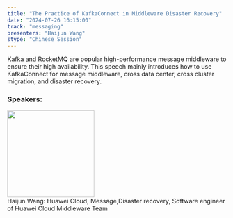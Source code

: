 ```yaml
---
title: "The Practice of KafkaConnect in Middleware Disaster Recovery"
date: "2024-07-26 16:15:00" 
track: "messaging"
presenters: "Haijun Wang"
stype: "Chinese Session"
---
```

Kafka and RocketMQ are popular high-performance message middleware to ensure their high availability. This speech mainly introduces how to use KafkaConnect for message middleware, cross data center, cross cluster migration, and disaster recovery.
 ### Speakers: 
 <img src="https://sessionize.com/image/ecf2-400o400o1-wR3XSdB78dXpQRL4ijiHa9.jpg" width="200" /><br>Haijun Wang: Huawei Cloud, Message,Disaster recovery, Software engineer of Huawei Cloud Middleware Team
 <br><br>